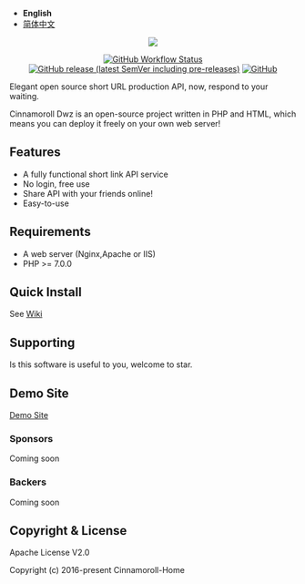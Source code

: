 - **English**
- [简体中文](./README-zh.md)

<p align="center"><img src="https://s1.ax1x.com/2022/03/13/bqYRTe.jpg"></p>

<p align="center">
<a href="https://github.com/Cinnamoroll-Home/Dwz-Static/actions/"><img alt="GitHub Workflow Status" src="https://img.shields.io/github/workflow/status/Cinnamoroll-Home/Dwz-Static/CI?style=flat-square"></a>
<a href="https://github.com/Cinnamoroll-Home/Dwz-Static/releases"><img alt="GitHub release (latest SemVer including pre-releases)" src="https://img.shields.io/github/v/release/Dwz-Static/Cinnamoroll-Dwz?include_prereleases&style=flat-square"></a>
<a href="https://github.com/Cinnamoroll-Home/Dwz-Static/blob/master/LICENSE"><img alt="GitHub" src="https://img.shields.io/github/license/Cinnamoroll-Home/Dwz-Static?style=flat-square"></a>
</p>

Elegant open source short URL production API, now, respond to your waiting.

Cinnamoroll Dwz is an open-source project written in PHP and HTML, which means you can deploy it freely on your own web server!

## Features

- A fully functional short link API service
- No login, free use
- Share API with your friends online!
- Easy-to-use

## Requirements

- A web server (Nginx,Apache or IIS)
- PHP >= 7.0.0

## Quick Install

See <a href="https://github.com/Cinnamoroll-Home/Dwz-Static/wiki">Wiki</a>

## Supporting

Is this software is useful to you, welcome to star.

## Demo Site

<a href="https://dwz.mojy.xyz">Demo Site</a>

### Sponsors

Coming soon

### Backers

Coming soon

## Copyright & License

Apache License V2.0

Copyright (c) 2016-present Cinnamoroll-Home
